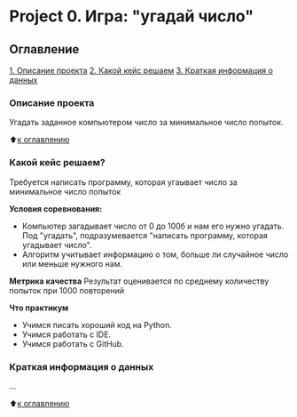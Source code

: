 # Project 0. Игра: "угадай число"



## Оглавление
[1. Описание проекта]()
[2. Какой кейс решаем]()
[3. Краткая информация о данных]()

### Описание проекта
Угадать заданное компьютером число за минимальное число попыток.

:arrow_up:[к оглавлению]()


### Какой кейс решаем?
Требуется написать программу, которая угаывает число за минимальное число попыток

**Условия соревнования:**
- Компьютер загадывает число от 0 до 100б и нам его нужно угадать. Под "угадать", подразумевается "написать
программу, которая угадывает число".
- Алгоритм учитывает информацию о том, больше ли случайное число или меньше нужного нам.

**Метрика качества**
Результат оценивается по среднему количеству попыток при 1000 повторений

**Что практикум**
- Учимся писать хороший код на Python.
- Учимся работать с IDE.
- Учимся работать с GitHub.

### Краткая информация о данных
...

:arrow_up:[к оглавлению]()